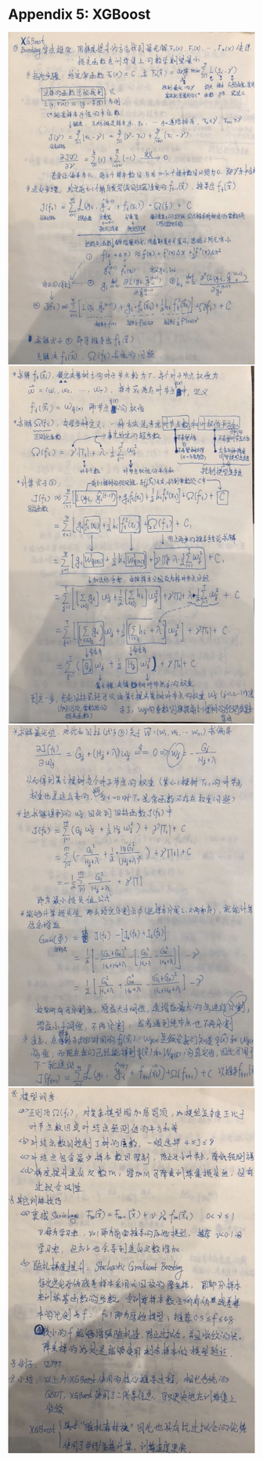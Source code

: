 # Appendix 5: XGBoost

![appendix_05_xgboost_01.jpg](../pic/appendix_05_xgboost_01.jpg)<br/>
![appendix_05_xgboost_02.jpg](../pic/appendix_05_xgboost_02.jpg)<br/>
![appendix_05_xgboost_03.jpg](../pic/appendix_05_xgboost_03.jpg)<br/>
![appendix_05_xgboost_04.jpg](../pic/appendix_05_xgboost_04.jpg)<br/>
